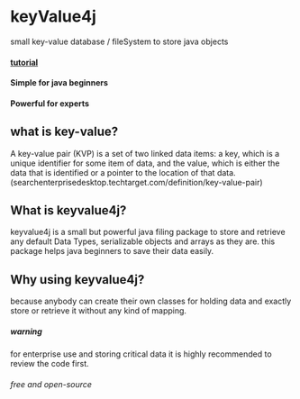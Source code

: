 # keyValue4j 
small key-value database / fileSystem to store java objects
#### [tutorial](https://github.com/nimaj94/keyValue4j/wiki/Tutorial-Page)
#### Simple for java beginners
#### Powerful for experts

## what is key-value?
A key-value pair (KVP) is a set of two linked data items: a key, which is a unique identifier for some item of data, and the value, which is either the data that is identified or a pointer to the location of that data. (searchenterprisedesktop.techtarget.com/definition/key-value-pair)

## What is keyvalue4j?
keyvalue4j is a small but powerful java filing package to store and retrieve any default Data Types, serializable objects and arrays as they are. this package helps java beginners to save their data easily. 

## Why using keyvalue4j?
because anybody can create their own classes for holding data and exactly store or retrieve it without any kind of mapping.

##### warning
for enterprise use and storing critical data it is highly recommended to review the code first.

###### free and open-source

